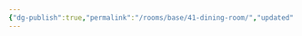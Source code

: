 ```yaml
---
{"dg-publish":true,"permalink":"/rooms/base/41-dining-room/","updated":"2025-04-12T16:07:10.046+01:00"}
---
```


